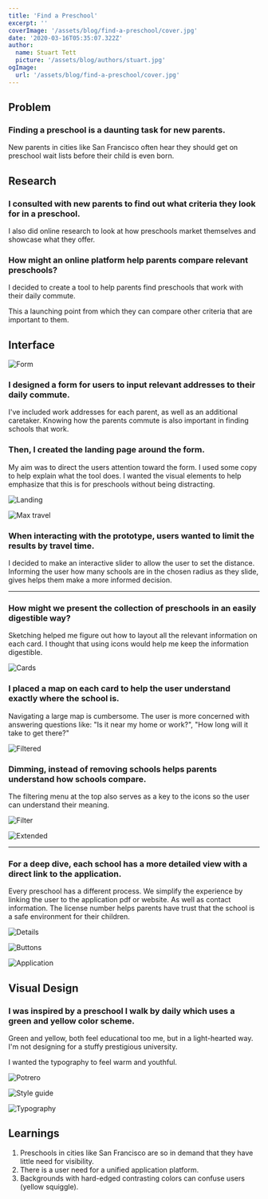 ```yaml
---
title: 'Find a Preschool'
excerpt: ''
coverImage: '/assets/blog/find-a-preschool/cover.jpg'
date: '2020-03-16T05:35:07.322Z'
author:
  name: Stuart Tett
  picture: '/assets/blog/authors/stuart.jpg'
ogImage:
  url: '/assets/blog/find-a-preschool/cover.jpg'
---
```

## Problem
### Finding a preschool is a daunting task for new parents.

New parents in cities like San Francisco often hear they should get on preschool wait lists before their child is even born.

## Research
### I consulted with new parents to find out what criteria they look for in a preschool.

I also did online research to look at how preschools market themselves and showcase what they offer.

### How might an online platform help parents compare relevant preschools?

I decided to create a tool to help parents find preschools that work with their daily commute.

This a launching point from which they can compare other criteria that are important to them.

## Interface

![Form](/assets/blog/find-a-preschool/preschool-form.png)

### I designed a form for users to input relevant addresses to their daily commute.

I've included work addresses for each parent, as well as an additional caretaker. Knowing how the parents commute is also important in finding schools that work.

### Then, I created the landing page around the form.

My aim was to direct the users attention toward the form. I used some copy to help explain what the tool does. I wanted the visual elements to help emphasize that this is for preschools without being distracting.

![Landing](/assets/blog/find-a-preschool/preschool-landing.png)

![Max travel](/assets/blog/find-a-preschool/preschool-max-travel.png)

### When interacting with the prototype, users wanted to limit the results by travel time.

I decided to make an interactive slider to allow the user to set the distance. Informing the user how many schools are in the chosen radius as they slide, gives helps them make a more informed decision.

---

### How might we present the collection of preschools in an easily digestible way?

Sketching helped me figure out how to layout all the relevant information on each card. I thought that using icons would help me keep the information digestible.

![Cards](/assets/blog/find-a-preschool/preschool-cards.png)

### I placed a map on each card to help the user understand exactly where the school is.

Navigating a large map is cumbersome. The user is more concerned with answering questions like: "Is it near my home or work?", "How long will it take to get there?"

![Filtered](/assets/blog/find-a-preschool/preschool-filtered.png)

### Dimming, instead of removing schools helps parents understand how schools compare.

The filtering menu at the top also serves as a key to the icons so the user can understand their meaning.

![Filter](/assets/blog/find-a-preschool/preschool-filter.png)

![Extended](/assets/blog/find-a-preschool/preschool-extended.png)

---

### For a deep dive, each school has a more detailed view with a direct link to the application.

Every preschool has a different process. We simplify the experience by linking the user to the application pdf or website. As well as contact information. The license number helps parents have trust that the school is a safe environment for their children.

![Details](/assets/blog/find-a-preschool/preschool-details.png)

![Buttons](/assets/blog/find-a-preschool/preschool-detail-buttons.png?w=344)

![Application](/assets/blog/find-a-preschool/preschool-application.png)

## Visual Design

### I was inspired by a preschool I walk by daily which uses a green and yellow color scheme.

Green and yellow, both feel educational too me, but in a light-hearted way. I'm not designing for a stuffy prestigious university.

I wanted the typography to feel warm and youthful.

![Potrero](/assets/blog/find-a-preschool/preschool-potrero.jpg)

![Style guide](/assets/blog/find-a-preschool/preschool-style-guide.png)

![Typography](/assets/blog/find-a-preschool/preschool-typography.png)

## Learnings

1.  Preschools in cities like San Francisco are so in demand that they have little need for visibility.
2.  There is a user need for a unified application platform.
3.  Backgrounds with hard-edged contrasting colors can confuse users (yellow squiggle).